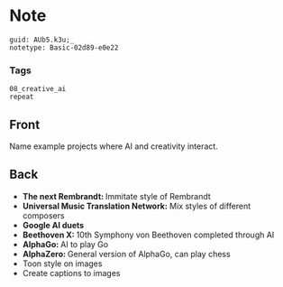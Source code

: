 # Note
```
guid: AUb5.k3u;_
notetype: Basic-02d89-e0e22
```

### Tags
```
08_creative_ai
repeat
```

## Front
Name example projects where AI and creativity interact.

## Back
<ul><li><b>The next Rembrandt: </b>Immitate style of Rembrandt</li><li><b>Universal Music Translation Network:</b> Mix styles of different composers</li><li><b>Google AI duets</b></li><li><b>Beethoven X: </b>10th Symphony von Beethoven completed through AI</li><li><b>AlphaGo: </b>AI to play Go</li><li><b>AlphaZero: </b>General version of AlphaGo, can play chess</li><li>Toon style on images</li><li>Create captions to images</li></ul>
